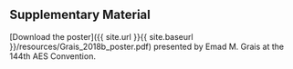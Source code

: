 ---
---

## Supplementary Material

[Download the poster]({{ site.url }}{{ site.baseurl }}/resources/Grais_2018b_poster.pdf) presented by Emad M. Grais at the 144th AES Convention.
